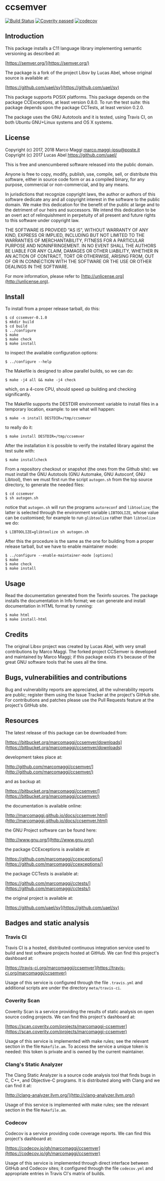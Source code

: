 # ccsemver

[![Build Status](https://travis-ci.org/marcomaggi/ccsemver.svg?branch=master)](https://travis-ci.org/marcomaggi/ccsemver)
[![Coverity passed](https://scan.coverity.com/projects/12801/badge.svg)](https://scan.coverity.com/projects/marcomaggi-ccsemver)
[![codecov](https://codecov.io/gh/marcomaggi/ccsemver/branch/master/graph/badge.svg)](https://codecov.io/gh/marcomaggi/ccsemver)


## Introduction

This  package  installs a  C11  language  library implementing  semantic
versioning as described at:

[https://semver.org/](https://semver.org/)

The package is a fork of the project Libsv by Lucas Abel, whose original
source is available at:

[https://github.com/uael/sv](https://github.com/uael/sv)

This  package supports  POSIX platforms.   This package  depends on  the
package CCExceptions,  at least version  0.8.0.  To run the  test suite:
this package depends upon the package CCTests, at least version 0.2.0.

The package uses the GNU Autotools and it is tested, using Travis CI, on
both Ubuntu GNU+Linux systems and OS X systems.


## License

Copyright (c) 2017, 2018 Marco Maggi <marco.maggi-ipsu@poste.it><br/>
Copyright (c) 2017 Lucas Abel <https://github.com/uael/><br/>

This is free and unencumbered software released into the public domain.

Anyone  is  free  to  copy,  modify, publish,  use,  compile,  sell,  or
distribute this  software, either in source  code form or as  a compiled
binary, for any purpose, commercial or non-commercial, and by any means.

In jurisdictions that recognize copyright laws, the author or authors of
this software dedicate any and all copyright interest in the software to
the  public domain.   We make  this dedication  for the  benefit of  the
public at  large and to the  detriment of our heirs  and successors.  We
intend  this  dedication  to  be  an  overt  act  of  relinquishment  in
perpetuity  of all  present and  future  rights to  this software  under
copyright law.

THE SOFTWARE IS PROVIDED "AS IS",  WITHOUT WARRANTY OF ANY KIND, EXPRESS
OR   IMPLIED,  INCLUDING   BUT  NOT   LIMITED  TO   THE  WARRANTIES   OF
MERCHANTABILITY, FITNESS  FOR A PARTICULAR PURPOSE  AND NONINFRINGEMENT.
IN NO EVENT SHALL THE AUTHORS BE  LIABLE FOR ANY CLAIM, DAMAGES OR OTHER
LIABILITY, WHETHER IN AN ACTION  OF CONTRACT, TORT OR OTHERWISE, ARISING
FROM, OUT  OF OR  IN CONNECTION WITH  THE SOFTWARE OR  THE USE  OR OTHER
DEALINGS IN THE SOFTWARE.

For        more        information,        please        refer        to
[http://unlicense.org](http://unlicense.org).


## Install

To install from a proper release tarball, do this:

```
$ cd ccsemver-0.1.0
$ mkdir build
$ cd build
$ ../configure
$ make
$ make check
$ make install
```

to inspect the available configuration options:

```
$ ../configure --help
```

The Makefile is designed to allow parallel builds, so we can do:

```
$ make -j4 all && make -j4 check
```

which,  on  a  4-core  CPU,   should  speed  up  building  and  checking
significantly.

The Makefile supports the DESTDIR  environment variable to install files
in a temporary location, example: to see what will happen:

```
$ make -n install DESTDIR=/tmp/ccsemver
```

to really do it:

```
$ make install DESTDIR=/tmp/ccsemver
```

After the  installation it is  possible to verify the  installed library
against the test suite with:

```
$ make installcheck
```

From a repository checkout or snapshot  (the ones from the Github site):
we  must install  the GNU  Autotools  (GNU Automake,  GNU Autoconf,  GNU
Libtool), then  we must first run  the script `autogen.sh` from  the top
source directory, to generate the needed files:

```
$ cd ccsemver
$ sh autogen.sh

```

notice  that  `autogen.sh`  will   run  the  programs  `autoreconf`  and
`libtoolize`; the  latter is  selected through the  environment variable
`LIBTOOLIZE`,  whose  value  can  be  customised;  for  example  to  run
`glibtoolize` rather than `libtoolize` we do:

```
$ LIBTOOLIZE=glibtoolize sh autogen.sh
```

After this  the procedure  is the same  as the one  for building  from a
proper release tarball, but we have to enable maintainer mode:

```
$ ../configure --enable-maintainer-mode [options]
$ make
$ make check
$ make install
```

## Usage

Read the documentation generated from  the Texinfo sources.  The package
installs the documentation  in Info format; we can  generate and install
documentation in HTML format by running:

```
$ make html
$ make install-html
```


## Credits

The original  Libsv project was created  by Lucas Abel, with  very small
contributions by Marco Maggi.  The  forked project CCSemver is developed
and maintained  by Marco Maggi; if  this package exists it's  because of
the great GNU software tools that he uses all the time.


## Bugs, vulnerabilities and contributions

Bug  and vulnerability  reports are  appreciated, all  the vulnerability
reports  are  public; register  them  using  the  Issue Tracker  at  the
project's GitHub  site.  For  contributions and  patches please  use the
Pull Requests feature at the project's GitHub site.


## Resources

The latest release of this package can be downloaded from:

[https://bitbucket.org/marcomaggi/ccsemver/downloads](https://bitbucket.org/marcomaggi/ccsemver/downloads)

development takes place at:

[http://github.com/marcomaggi/ccsemver/](http://github.com/marcomaggi/ccsemver/)

and as backup at:

[https://bitbucket.org/marcomaggi/ccsemver/](https://bitbucket.org/marcomaggi/ccsemver/)

the documentation is available online:

[http://marcomaggi.github.io/docs/ccsemver.html](http://marcomaggi.github.io/docs/ccsemver.html)

the GNU Project software can be found here:

[http://www.gnu.org/](http://www.gnu.org/)

the package CCExceptions is available at:

[https://github.com/marcomaggi/ccexceptions/](https://github.com/marcomaggi/ccexceptions/)

the package CCTests is available at:

[https://github.com/marcomaggi/cctests/](https://github.com/marcomaggi/cctests/)

the original project is available at:

[https://github.com/uael/sv](https://github.com/uael/sv)


## Badges and static analysis

### Travis CI

Travis CI is  a hosted, distributed continuous  integration service used
to build and test software projects  hosted at GitHub.  We can find this
project's dashboard at:

[https://travis-ci.org/marcomaggi/ccsemver](https://travis-ci.org/marcomaggi/ccsemver)

Usage of this  service is configured through the  file `.travis.yml` and
additional scripts are under the directory `meta/travis-ci`.


### Coverity Scan

Coverity Scan is  a service providing the results of  static analysis on
open source coding projects.  We can find this project's dashboard at:

[https://scan.coverity.com/projects/marcomaggi-ccsemver](https://scan.coverity.com/projects/marcomaggi-ccsemver)

Usage of this  service is implemented with make rules;  see the relevant
section in the file `Makefile.am`.  To access the service a unique token
is needed: this token is private and is owned by the current maintainer.


### Clang's Static Analyzer

The Clang Static Analyzer is a source code analysis tool that finds bugs
in C, C++, and Objective-C programs.  It is distributed along with Clang
and we can find it at:

[http://clang-analyzer.llvm.org/](http://clang-analyzer.llvm.org/)

Usage of this  service is implemented with make rules;  see the relevant
section in the file `Makefile.am`.


### Codecov

Codecov is a service providing code  coverage reports.  We can find this
project's dashboard at:

[https://codecov.io/gh/marcomaggi/ccsemver](https://codecov.io/gh/marcomaggi/ccsemver)

Usage of  this service is  implemented through direct  interface between
GitHub and Codecov  sites; it configured through  the file `codecov.yml`
and appropriate entries in Travis CI's matrix of builds.

